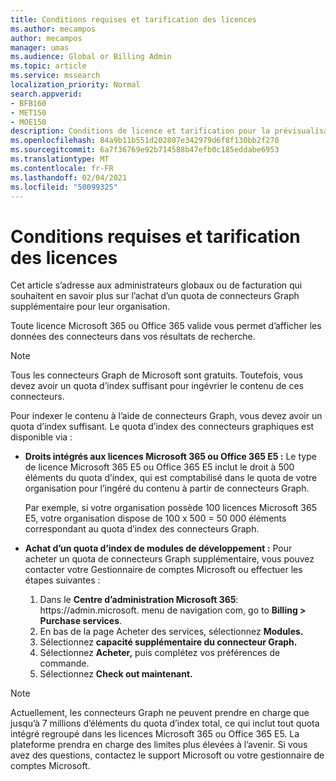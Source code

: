```yaml
---
title: Conditions requises et tarification des licences
ms.author: mecampos
author: mecampos
manager: umas
ms.audience: Global or Billing Admin
ms.topic: article
ms.service: mssearch
localization_priority: Normal
search.appverid:
- BFB160
- MET150
- MOE150
description: Conditions de licence et tarification pour la prévisualisation publique des connecteurs Microsoft Graph pour Microsoft Search (recherche Microsoft)
ms.openlocfilehash: 84a9b11b551d202807e342979d6f8f130bb2f270
ms.sourcegitcommit: 6a7f36769e92b714588b47efb0c185eddabe6953
ms.translationtype: MT
ms.contentlocale: fr-FR
ms.lasthandoff: 02/04/2021
ms.locfileid: "50099325"
---
```

<!---Previous ms.author: rusamai --->

# <a name="license-requirements-and-pricing"></a>Conditions requises et tarification des licences

Cet article s’adresse aux administrateurs globaux ou de facturation qui souhaitent en savoir plus sur l’achat d’un quota de connecteurs Graph supplémentaire pour leur organisation.

Toute licence Microsoft 365 ou Office 365 valide vous permet d’afficher les données des connecteurs dans vos résultats de recherche.

>[!NOTE]
>Tous les connecteurs Graph de Microsoft sont gratuits. Toutefois, vous devez avoir un quota d’index suffisant pour ingévrier le contenu de ces connecteurs.

Pour indexer le contenu à l’aide de connecteurs Graph, vous devez avoir un quota d’index suffisant. Le quota d’index des connecteurs graphiques est disponible via :

- **Droits intégrés aux licences Microsoft 365 ou Office 365 E5 :** Le type de licence Microsoft 365 E5 ou Office 365 E5 inclut le droit à 500 éléments du quota d’index, qui est comptabilisé dans le quota de votre organisation pour l’ingéré du contenu à partir de connecteurs Graph.

    Par exemple, si votre organisation possède 100 licences Microsoft 365 E5, votre organisation dispose de 100 x 500 = 50 000 éléments correspondant au quota d’index des connecteurs Graph.
- **Achat d’un quota d’index de modules de développement :** Pour acheter un quota de connecteurs Graph supplémentaire, vous pouvez contacter votre Gestionnaire de comptes Microsoft ou effectuer les étapes suivantes :

    1. Dans le **Centre d’administration Microsoft 365**: https://<span>admin.microsoft.</span> menu de navigation com, go to **Billing > Purchase services**.
    2. En bas de la page Acheter des services, sélectionnez **Modules.**
    3. Sélectionnez **capacité supplémentaire du connecteur Graph.**
    4. Sélectionnez **Acheter,** puis complétez vos préférences de commande.
    5. Sélectionnez **Check out maintenant.**

>[!NOTE]
>Actuellement, les connecteurs Graph ne peuvent prendre en charge que jusqu’à 7 millions d’éléments du quota d’index total, ce qui inclut tout quota intégré regroupé dans les licences Microsoft 365 ou Office 365 E5. La plateforme prendra en charge des limites plus élevées à l’avenir. Si vous avez des questions, contactez le support Microsoft ou votre gestionnaire de comptes Microsoft.
